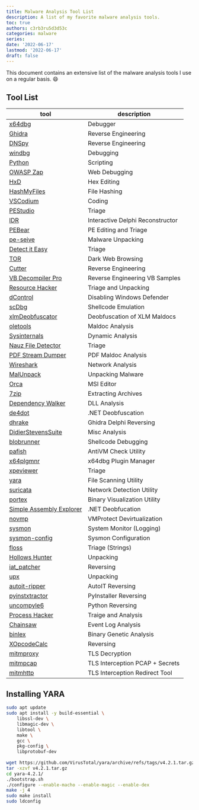 ```yaml
---
title: Malware Analysis Tool List
description: A list of my favorite malware analysis tools.
toc: true
authors: c3rb3ru5d3d53c
categories: malware
series:
date: '2022-06-17'
lastmod: '2022-06-17'
draft: false
---
```


This document contains an extensive list of the malware analysis tools I use on a regular basis. 😄

## Tool List

| tool                     | description                      |
| ------------------------ | -------------------------------- |
| [x64dbg](https://github.com/x64dbg/x64dbg/releases)                   | Debugger                         |
| [Ghidra](https://ghidra-sre.org/)                   | Reverse Engineering              |
| [DNSpy](https://github.com/VNGhostMans/dnSpyEx/releases)                    | Reverse Engineering              |
| [windbg](https://docs.microsoft.com/en-us/windows-hardware/drivers/debugger/debugger-download-tools)                   | Debugging                        |
| [Python](https://www.python.org/downloads/)                   | Scripting                        |
| [OWASP Zap](https://www.zaproxy.org/download/)                | Web Debugging                    |
| [HxD](https://mh-nexus.de/en/hxd/)                      | Hex Editing                      |
| [HashMyFiles](https://www.nirsoft.net/utils/hash_my_files.html)              | File Hashing                     |
| [VSCodium](https://vscodium.com/)                 | Coding                           |
| [PEStudio](https://www.winitor.com/download/)                 | Triage                           |
| [IDR](https://github.com/crypto2011/IDR)                      | Interactive Delphi Reconstructor |
| [PEBear](https://github.com/hasherezade/pe-bear-releases/releases/)                   | PE Editing and Triage            |
| [pe-seive](https://github.com/hasherezade/pe-sieve)                 | Malware Unpacking                |
| [Detect it Easy](https://github.com/horsicq/DIE-engine/releases)           | Triage                           |
| [TOR](https://www.torproject.org/download/)                      | Dark Web Browsing                |
| [Cutter](https://github.com/rizinorg/cutter/releases)                   | Reverse Engineering              |
| [VB Decompiler Pro](https://www.vb-decompiler.org/)        | Reverse Engineering VB Samples   |
| [Resource Hacker](http://www.angusj.com/resourcehacker/)          | Triage and Unpacking             |
| [dControl](https://www.sordum.org/9480/defender-control-v2-1/)                 | Disabling Windows Defender       |
| [scDbg](http://sandsprite.com/blogs/index.php?uid=7&pid=152)                    | Shellcode Emulation              |
| [xlmDeobfuscator](https://github.com/DissectMalware/XLMMacroDeobfuscator/releases)          | Deobfuscation of XLM Maldocs     |
| [oletools](https://github.com/decalage2/oletools/releases)                 | Maldoc Analysis                  |
| [Sysinternals](https://docs.microsoft.com/en-us/sysinternals/downloads/sysinternals-suite)             | Dynamic Analysis                 |
| [Nauz File Detector](https://github.com/horsicq/Nauz-File-Detector/releases)       | Triage                           |
| [PDF Stream Dumper](http://sandsprite.com/blogs/index.php?pid=57&uid=7)        | PDF Maldoc Analysis              |
| [Wireshark](https://www.wireshark.org/download.html)                | Network Analysis                 |
| [MalUnpack](https://github.com/hasherezade/mal_unpack/releases)                | Unpacking Malware                |
| [Orca](https://www.technipages.com/download-orca-msi-editor)                     | MSI Editor                       |
| [7zip](https://www.7-zip.org/download.html)                     | Extracting Archives              |
| [Dependency Walker](https://www.dependencywalker.com/)        | DLL Analysis                     |
| [de4dot](https://github.com/de4dot/de4dot)                   | .NET Deobfuscation               |
| [dhrake](https://github.com/huettenhain/dhrake)                   | Ghidra Delphi Reversing          |
| [DidierStevensSuite](https://blog.didierstevens.com/didier-stevens-suite/)       | Misc Analysis                    |
| [blobrunner](https://github.com/OALabs/BlobRunner/releases)               | Shellcode Debugging              |
| [pafish](https://github.com/a0rtega/pafish/releases)                   | AntiVM Check Utility             |
| [x64plgmnr](https://github.com/horsicq/x64dbg-Plugin-Manager/releases)                | x64dbg Plugin Manager            |
| [xpeviewer](https://github.com/horsicq/XPEViewer/releases)                | Triage                           |
| [yara](https://github.com/VirusTotal/yara/releases)                     | File Scanning Utility            |
| [suricata](https://github.com/OISF/suricata/releases)                 | Network Detection Utility        |
| [portex](https://github.com/struppigel/PortEx/releases)                   | Binary Visualization Utility     |
| [Simple Assembly Explorer](https://github.com/wickyhu/simple-assembly-explorer/releases) | .NET Deobfucation                |
| [novmp](https://github.com/can1357/NoVmp/releases)                    | VMProtect Devirtualization       |
| [sysmon](https://docs.microsoft.com/en-us/sysinternals/downloads/sysmon)                   | System Monitor (Logging)         |
| [sysmon-config](https://github.com/SwiftOnSecurity/sysmon-config)            | Sysmon Configuration             |
| [floss](https://github.com/mandiant/flare-floss/releases)                    | Triage (Strings)                 |
| [Hollows Hunter](https://github.com/hasherezade/hollows_hunter/releases)           | Unpacking                        |
| [iat_patcher](https://github.com/hasherezade/IAT_patcher/releases/)              | Reversing                        |
| [upx](https://github.com/upx/upx/releases)                      | Unpacking                        |
| [autoit-ripper](https://github.com/nazywam/AutoIt-Ripper)            | AutoIT Reversing                 |
| [pyinstxtractor](https://github.com/extremecoders-re/pyinstxtractor)           | PyInstaller Reversing            |
| [uncompyle6](https://github.com/rocky/python-uncompyle6/releases)               | Python Reversing                 |
| [Process Hacker](https://github.com/winsiderss/systeminformer/releases)           | Traige and Analysis              |
| [Chainsaw](https://github.com/countercept/chainsaw/releases)                 | Event Log Analysis               |
| [binlex](https://github.com/c3rb3ru5d3d53c/binlex/releases)                   | Binary Genetic Analysis          |
| [XOpcodeCalc](https://github.com/horsicq/XOpcodeCalc/releases)              | Reversing                        |
| [mitmproxy](https://mitmproxy.org/)                | TLS Decryption                   |
| [mitmpcap](https://gist.github.com/c3rb3ru5d3d53c/d9eb9d752882fcc630d338a6b2461777)                 | TLS Interception PCAP + Secrets  |
| [mitmhttp](https://gist.github.com/c3rb3ru5d3d53c/3bc8041a182467ccae0207394c1e16b3)                 | TLS Interception Redirect Tool   |

## Installing YARA
```bash
sudo apt update
sudo apt install -y build-essential \
	libssl-dev \
	libmagic-dev \
	libtool \
	make \
	gcc \
	pkg-config \
	libprotobuf-dev
	
wget https://github.com/VirusTotal/yara/archive/refs/tags/v4.2.1.tar.gz
tar -xzvf v4.2.1.tar.gz
cd yara-4.2.1/
./bootstrap.sh
./configure --enable-macho --enable-magic --enable-dex
make -j 4
sudo make install
sudo ldconfig
```